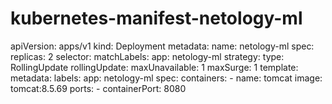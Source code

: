 # kubernetes-manifest-netology-ml
apiVersion: apps/v1
kind: Deployment
metadata:
  name: netology-ml
spec:
  replicas: 2
  selector:
    matchLabels:
      app: netology-ml
  strategy:
    type: RollingUpdate
    rollingUpdate:
      maxUnavailable: 1
      maxSurge: 1
  template:
    metadata:
      labels:
        app: netology-ml
    spec:
      containers:
      - name: tomcat
        image: tomcat:8.5.69
        ports:
        - containerPort: 8080
